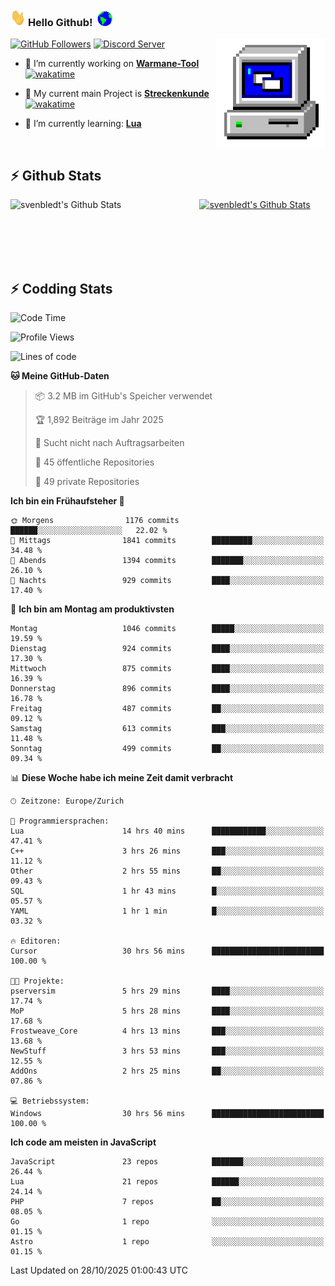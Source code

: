 ### <img src="https://github.com/svenbledt/svenbledt/blob/main/Assets/Hi.gif" height="28" width="24"> **Hello Github!** &nbsp;<img src="https://github.com/svenbledt/svenbledt/blob/main/Assets/Earth.gif" height="24" width="24">
[![GitHub Followers](https://img.shields.io/github/followers/svenbledt?label=Follow&style=flat-squaree&logo=github&labelColor=black&color=black&cacheSeconds=5)](https://github.com/svenbledt)
[![Discord Server](https://img.shields.io/discord/443405445831327754?style=flat-squeree&logo=discord&logoColor=white&label=Trojan%20Chillecke%20Server&labelColor=black&color=gray&cacheSeconds=3650)](https://discord.gg/c6GZKjVhxw)
<img align="right" alt="PC GIF" src="https://github.com/svenbledt/svenbledt/blob/main/Assets/PC.gif" width="175" />

<p>

 - 🔭 I’m currently working on **[Warmane-Tool](https://github.com/svenbledt/Warmane-Bot)** [![wakatime](https://wakatime.com/badge/user/eb1cebc0-6a00-4f39-ab37-6770a4331515/project/b1c02622-6489-4920-898c-6e91c5bba727.svg)](https://wakatime.com/badge/user/eb1cebc0-6a00-4f39-ab37-6770a4331515/project/b1c02622-6489-4920-898c-6e91c5bba727)
 - 🔭 My current main Project is **[Streckenkunde](https://github.com/Streckenkunde)** [![wakatime](https://wakatime.com/badge/user/eb1cebc0-6a00-4f39-ab37-6770a4331515/project/8c10f4f0-0d09-4e0e-b526-eec4de9936b6.svg)](https://wakatime.com/badge/user/eb1cebc0-6a00-4f39-ab37-6770a4331515/project/8c10f4f0-0d09-4e0e-b526-eec4de9936b6)

 - 🌱 I’m currently learning: **[Lua](https://www.lua.org/)**
 
</p>

<br>

## :zap: Github Stats

<a href="https://github.com/svenbledt">
  <img align="left" src="https://github-readme-stats.vercel.app/api?username=svenbledt&show_icons=true&title_color=c9d1d9&icon_color=58a6da&text_color=c9d1d9&bg_color=0d1117&hide=issues" alt="svenbledt's Github Stats" width="60%">
 </a>
 <a href="https://github.com/svenbledt">
 <img src="https://github-readme-stats.vercel.app/api/top-langs/?username=svenbledt&show_icons=true&title_color=c9d1d9&icon_color=58a6da&text_color=c9d1d9&bg_color=0d1117" alt="svenbledt's Github Stats" width="35%">
 </a>

<br> <br> <br> <br> 
## :zap: Codding Stats

<!--START_SECTION:waka-->
![Code Time](http://img.shields.io/badge/Code%20Time-1%2C098%20hrs%2025%20mins-blue)

![Profile Views](http://img.shields.io/badge/Profilansichten-1-blue)

![Lines of code](https://img.shields.io/badge/Seit%20Hallo%20Welt%20habe%20ich%20geschrieben-44.9%20million%20Codezeilen-blue)

**🐱 Meine GitHub-Daten** 

> 📦 3.2 MB im GitHub's Speicher verwendet 
 > 
> 🏆 1,892 Beiträge im Jahr 2025
 > 
> 🚫 Sucht nicht nach Auftragsarbeiten
 > 
> 📜 45 öffentliche Repositories 
 > 
> 🔑 49 private Repositories 
 > 
**Ich bin ein Frühaufsteher 🐤** 

```text
🌞 Morgens                1176 commits        ██████░░░░░░░░░░░░░░░░░░░   22.02 % 
🌆 Mittags                1841 commits        █████████░░░░░░░░░░░░░░░░   34.48 % 
🌃 Abends                 1394 commits        ███████░░░░░░░░░░░░░░░░░░   26.10 % 
🌙 Nachts                 929 commits         ████░░░░░░░░░░░░░░░░░░░░░   17.40 % 
```
📅 **Ich bin am Montag am produktivsten** 

```text
Montag                   1046 commits        █████░░░░░░░░░░░░░░░░░░░░   19.59 % 
Dienstag                 924 commits         ████░░░░░░░░░░░░░░░░░░░░░   17.30 % 
Mittwoch                 875 commits         ████░░░░░░░░░░░░░░░░░░░░░   16.39 % 
Donnerstag               896 commits         ████░░░░░░░░░░░░░░░░░░░░░   16.78 % 
Freitag                  487 commits         ██░░░░░░░░░░░░░░░░░░░░░░░   09.12 % 
Samstag                  613 commits         ███░░░░░░░░░░░░░░░░░░░░░░   11.48 % 
Sonntag                  499 commits         ██░░░░░░░░░░░░░░░░░░░░░░░   09.34 % 
```


📊 **Diese Woche habe ich meine Zeit damit verbracht** 

```text
🕑︎ Zeitzone: Europe/Zurich

💬 Programmiersprachen: 
Lua                      14 hrs 40 mins      ████████████░░░░░░░░░░░░░   47.41 % 
C++                      3 hrs 26 mins       ███░░░░░░░░░░░░░░░░░░░░░░   11.12 % 
Other                    2 hrs 55 mins       ██░░░░░░░░░░░░░░░░░░░░░░░   09.43 % 
SQL                      1 hr 43 mins        █░░░░░░░░░░░░░░░░░░░░░░░░   05.57 % 
YAML                     1 hr 1 min          █░░░░░░░░░░░░░░░░░░░░░░░░   03.32 % 

🔥 Editoren: 
Cursor                   30 hrs 56 mins      █████████████████████████   100.00 % 

🐱‍💻 Projekte: 
pserversim               5 hrs 29 mins       ████░░░░░░░░░░░░░░░░░░░░░   17.74 % 
MoP                      5 hrs 28 mins       ████░░░░░░░░░░░░░░░░░░░░░   17.68 % 
Frostweave_Core          4 hrs 13 mins       ███░░░░░░░░░░░░░░░░░░░░░░   13.68 % 
NewStuff                 3 hrs 53 mins       ███░░░░░░░░░░░░░░░░░░░░░░   12.55 % 
AddOns                   2 hrs 25 mins       ██░░░░░░░░░░░░░░░░░░░░░░░   07.86 % 

💻 Betriebssystem: 
Windows                  30 hrs 56 mins      █████████████████████████   100.00 % 
```

**Ich code am meisten in JavaScript** 

```text
JavaScript               23 repos            ███████░░░░░░░░░░░░░░░░░░   26.44 % 
Lua                      21 repos            ██████░░░░░░░░░░░░░░░░░░░   24.14 % 
PHP                      7 repos             ██░░░░░░░░░░░░░░░░░░░░░░░   08.05 % 
Go                       1 repo              ░░░░░░░░░░░░░░░░░░░░░░░░░   01.15 % 
Astro                    1 repo              ░░░░░░░░░░░░░░░░░░░░░░░░░   01.15 % 
```




 Last Updated on 28/10/2025 01:00:43 UTC
<!--END_SECTION:waka-->
